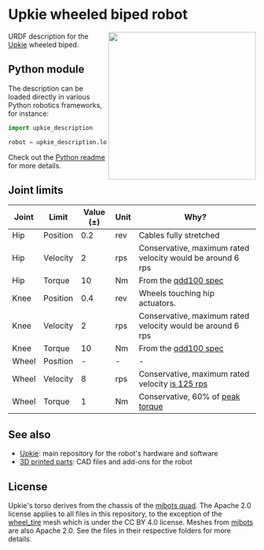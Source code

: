 # Upkie wheeled biped robot

<img src="https://user-images.githubusercontent.com/1189580/169594012-2d685579-2b66-4470-9def-57bd0656b420.png" align="right" width="300">

URDF description for the [Upkie](https://hackaday.io/project/185729-upkie-wheeled-biped-robot) wheeled biped. 

## Python module

The description can be loaded directly in various Python robotics frameworks, for instance:

```python
import upkie_description

robot = upkie_description.load_in_pinocchio()
```

Check out the [Python readme](dist/python/README.md) for more details.

## Joint limits

| Joint | Limit    | Value (±) | Unit | Why? |
|-------|----------|-----------|------|------|
| Hip   | Position | 0.2       | rev  | Cables fully stretched |
| Hip   | Velocity | 2         | rps  | Conservative, maximum rated velocity would be around 6 rps |
| Hip   | Torque   | 10        | Nm   | From the [qdd100 spec](https://mjbots.com/products/qdd100-beta-3) |
| Knee  | Position | 0.4       | rev  | Wheels touching hip actuators. |
| Knee  | Velocity | 2         | rps  | Conservative, maximum rated velocity would be around 6 rps |
| Knee  | Torque   | 10        | Nm   | From the [qdd100 spec](https://mjbots.com/products/qdd100-beta-3) |
| Wheel | Position | -         | -    | - |
| Wheel | Velocity | 8         | rps  | Conservative, maximum rated velocity [is 125 rps](https://mjbots.com/products/mj5208) |
| Wheel | Torque   | 1         | Nm   | Conservative, 60% of [peak torque](https://mjbots.com/products/mj5208) |

## See also

- [Upkie](https://github.com/upkie/upkie): main repository for the robot's hardware and software
- [3D printed parts](https://github.com/upkie/parts): CAD files and add-ons for the robot

## License

Upkie's torso derives from the chassis of the [mjbots quad](https://github.com/mjbots/quad). The Apache 2.0 license applies to all files in this repository, to the exception of the [wheel\_tire](meshes/wheel_tire) mesh which is under the CC BY 4.0 license. Meshes from [mjbots](meshes/mjbots) are also Apache 2.0. See the files in their respective folders for more details.
